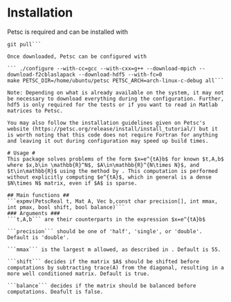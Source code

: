 # Installation #
Petsc is required and can be installed with
```git clone -b release https://gitlab.com/petsc/petsc.git petsc
git pull```

Once downloaded, Petsc can be configured with

``` ./configure --with-cc=gcc --with-cxx=g++ --download-mpich --download-f2cblaslapack --download-hdf5 --with-fc=0
make PETSC_DIR=/home/ubuntu/petsc PETSC_ARCH=arch-linux-c-debug all```

Note: Depending on what is already available on the system, it may not be necessary to download everything during the configuration. Further, hdf5 is only required for the tests or if you want to read in Matlab matrices to Petsc.

You may also follow the installation guidelines given on Petsc's website (https://petsc.org/release/install/install_tutorial/) but it is worth noting that this code does not require Fortran for anything and leaving it out during configuration may speed up build times.

# Usage #
This package solves problems of the form $x=e^{tA}b$ for known $t,A,b$ where $x,b\in \mathbb{R}^N$, $A\in\mathbb{R}^{N\times N}$, and $t\in\mathbb{R}$ using the method by . This computation is performed without explicitly computing $e^{tA}$, which in general is a dense $N\times N$ matrix, even if $A$ is sparse.

## Main functions ##
```expmv(PetscReal t, Mat A, Vec b,const char precision[], int mmax, int pmax, bool shift, bool balance)```
### Arguments ###
```t,A,b``` are their counterparts in the expression $x=e^{tA}b$

```precision``` should be one of 'half', 'single', or 'double'. Default is 'double'.

```mmax``` is the largest m allowed, as described in . Default is 55.

```shift``` decides if the matrix $A$ should be shifted before computations by subtracting trace(A) from the diagonal, resulting in a more well conditioned matrix. Default is true.

```balance``` decides if the matrix should be balanced before computations. Deafult is false.
